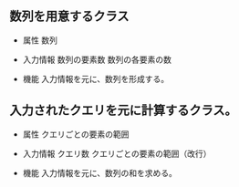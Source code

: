 ## 数列を用意するクラス

* 属性
数列

* 入力情報
数列の要素数
数列の各要素の数

* 機能
入力情報を元に、数列を形成する。


## 入力されたクエリを元に計算するクラス。
* 属性
クエリごとの要素の範囲

* 入力情報
クエリ数
クエリごとの要素の範囲（改行）

* 機能
入力情報を元に、数列の和を求める。